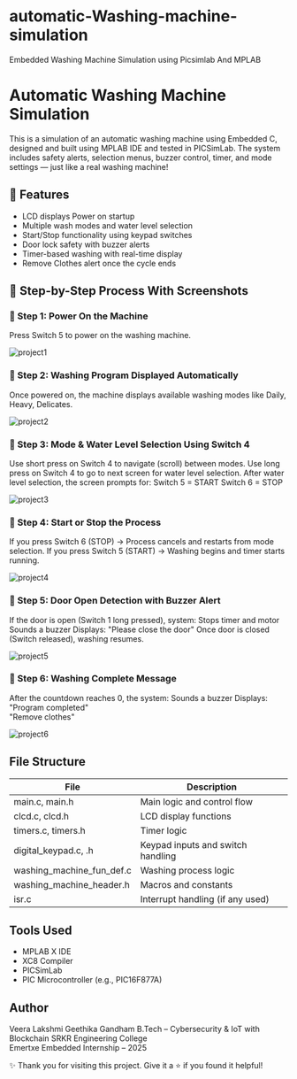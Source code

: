 # automatic-Washing-machine-simulation
Embedded Washing Machine Simulation using Picsimlab And MPLAB

# Automatic Washing Machine Simulation
This is a simulation of an automatic washing machine using Embedded C, designed and built using MPLAB IDE and tested in PICSimLab. The system includes safety alerts, selection menus, buzzer control, timer, and mode settings — just like a real washing machine!

## 🚀 Features
- LCD displays Power on startup
- Multiple wash modes and water level selection
- Start/Stop functionality using keypad switches
- Door lock safety with buzzer alerts
- Timer-based washing with real-time display
- Remove Clothes alert once the cycle ends
## 🧾 Step-by-Step Process With Screenshots
### 🔹 Step 1: Power On the Machine
Press Switch 5 to power on the washing machine.

![project1](https://github.com/user-attachments/assets/82f16c11-51f4-476d-bc04-4f8f5fa86b2d)

### 🔹 Step 2: Washing Program Displayed Automatically
Once powered on, the machine displays available washing modes like Daily, Heavy, Delicates.

![project2](https://github.com/user-attachments/assets/dedede6e-99a6-4d0c-b068-4bfc1474daa9)

### 🔹 Step 3: Mode & Water Level Selection Using Switch 4
Use short press on Switch 4 to navigate (scroll) between modes.
Use long press on Switch 4 to go to next screen for water level selection.
After water level selection, the screen prompts for:
Switch 5 = START
Switch 6 = STOP

![project3](https://github.com/user-attachments/assets/f0616c7a-79a2-4912-a242-f07f087b784d)

### 🔹 Step 4: Start or Stop the Process
If you press Switch 6 (STOP)  → Process cancels and restarts from mode selection.
If you press Switch 5 (START)  → Washing begins and timer starts running.

![project4](https://github.com/user-attachments/assets/d36de9f2-b171-4cba-ba6d-fd4bcc32ecd2)

### 🔹 Step 5: Door Open Detection with Buzzer Alert
If the door is open (Switch 1 long pressed), system:
Stops timer and motor
Sounds a buzzer
Displays: "Please close the door"
Once door is closed (Switch released), washing resumes.

![project5](https://github.com/user-attachments/assets/a0ffb9aa-e1af-48a4-bf9e-0472269f42e4)

### 🔹 Step 6: Washing Complete Message

After the countdown reaches 0, the system:
Sounds a buzzer
Displays:  
  "Program completed"  
  "Remove clothes"

 ![project6](https://github.com/user-attachments/assets/595c92ac-4611-475e-9640-4eedbfb18d45)

## File Structure

| File                        | Description                             |
|-----------------------------|---------------------------------------- |
| main.c, main.h              |  Main logic and control flow            |
| clcd.c, clcd.h              |  LCD display functions                  |
| timers.c, timers.h          |  Timer logic                            |
| digital_keypad.c, .h        |  Keypad inputs and switch handling      |
| washing_machine_fun_def.c   |  Washing process logic                  |
| washing_machine_header.h    |  Macros and constants                   |
| isr.c                       |  Interrupt handling (if any used)       |


## Tools Used
- MPLAB X IDE
- XC8 Compiler
- PICSimLab
- PIC Microcontroller (e.g., PIC16F877A)
  
## Author
Veera Lakshmi Geethika Gandham 
B.Tech – Cybersecurity & IoT with Blockchain 
SRKR Engineering College  
Emertxe Embedded Internship – 2025

✨ Thank you for visiting this project. Give it a ⭐ if you found it helpful!


 










